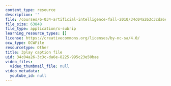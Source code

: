 ```yaml
---
content_type: resource
description: ''
file: /courses/6-034-artificial-intelligence-fall-2010/34c04a263c3cda6e8225995c23e50bae_j1H3jAAGlEA.srt
file_size: 63848
file_type: application/x-subrip
learning_resource_types: []
license: https://creativecommons.org/licenses/by-nc-sa/4.0/
ocw_type: OCWFile
resourcetype: Other
title: 3play caption file
uid: 34c04a26-3c3c-da6e-8225-995c23e50bae
video_files:
  video_thumbnail_file: null
video_metadata:
  youtube_id: null
---
```

